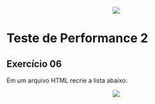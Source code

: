 <p align="center">
    <img src="https://www.infnet.edu.br/infnet/wp-content/themes/infnet.homepage//assets/img/LogoInfnetRodape.png"/>
</p>

# Teste de Performance 2

## Exercício 06

Em um arquivo HTML recrie a lista abaixo:

<p align="center">
    <img src="image.png"/>
</p>